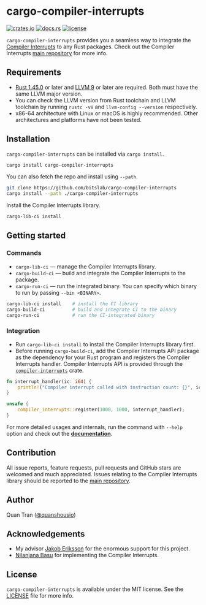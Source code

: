 # cargo-compiler-interrupts

[![crates.io](https://img.shields.io/crates/v/cargo-compiler-interrupts.svg)][crates.io]
[![docs.rs](https://docs.rs/cargo-compiler-interrupts/badge.svg)][docs.rs]
[![license](https://img.shields.io/crates/l/cargo-compiler-interrupts.svg)][license]

`cargo-compiler-interrupts` provides you a seamless way to integrate the
[Compiler Interrupts][compiler-interrupts-paper] to any Rust packages.
Check out the Compiler Interrupts [main repository][compiler-interrupts] for more info.

## Requirements

* [Rust 1.45.0][rust] or later and [LLVM 9][llvm] or later are required.
Both must have the same LLVM major version.
* You can check the LLVM version from Rust toolchain and LLVM toolchain by running `rustc -vV`
and `llvm-config --version` respectively.
* x86-64 architecture with Linux or macOS is highly recommended.
Other architectures and platforms have not been tested.

## Installation

`cargo-compiler-interrupts` can be installed via `cargo install`.

``` sh
cargo install cargo-compiler-interrupts
```

You can also fetch the repo and install  using `--path`.

``` sh
git clone https://github.com/bitslab/cargo-compiler-interrupts
cargo install --path ./cargo-compiler-interrupts
```

Install the Compiler Interrupts library.

``` sh
cargo-lib-ci install
```

## Getting started

### Commands

* `cargo-lib-ci` — manage the Compiler Interrupts library.
* `cargo-build-ci` — build and integrate the Compiler Interrupts to the package.
* `cargo-run-ci` — run the integrated binary.
You can specify which binary to run by passing `--bin <BINARY>`.

``` sh
cargo-lib-ci install    # install the CI library
cargo-build-ci          # build and integrate CI to the binary
cargo-run-ci            # run the CI-integrated binary
```

### Integration

* Run `cargo-lib-ci install` to install the Compiler Interrupts library first.
* Before running `cargo-build-ci`, add the Compiler Interrupts API package as the dependency for
your Rust program and registers the Compiler Interrupts handler.
Compiler Interrupts API is provided through the [`compiler-interrupts`][compiler-interrupts-rs]
crate.

``` rust
fn interrupt_handler(ic: i64) {
    println!("Compiler interrupt called with instruction count: {}", ic);
}

unsafe {
    compiler_interrupts::register(1000, 1000, interrupt_handler);
}
```

For more detailed usages and internals, run the command with `--help` option and
check out the **[documentation]**.

## Contribution

All issue reports, feature requests, pull requests and GitHub stars are welcomed
and much appreciated. Issues relating to the Compiler Interrupts library
should be reported to the [main repository][compiler-interrupts].

## Author

Quan Tran ([@quanshousio][quanshousio])

## Acknowledgements

* My advisor [Jakob Eriksson][jakob] for the enormous support for this project.
* [Nilanjana Basu][nilanjana] for implementing the Compiler Interrupts.

## License

`cargo-compiler-interrupts` is available under the MIT license.
See the [LICENSE][license] file for more info.

[crates.io]: https://crates.io/crates/cargo-compiler-interrupts
[docs.rs]: https://docs.rs/cargo-compiler-interrupts
[license]: https://github.com/bitslab/cargo-compiler-interrupts/blob/main/LICENSE
[documentation]: https://github.com/bitslab/cargo-compiler-interrupts/blob/main/DOCUMENTATION.md
[compiler-interrupts]: https://github.com/bitslab/CompilerInterrupts
[compiler-interrupts-rs]: https://github.com/bitslab/compiler-interrupts-rs
[compiler-interrupts-paper]: https://dl.acm.org/doi/10.1145/3453483.3454107
[rust]: https://www.rust-lang.org/tools/install
[llvm]: https://releases.llvm.org
[quanshousio]: https://quanshousio.com
[jakob]: https://www.linkedin.com/in/erikssonjakob
[nilanjana]: https://www.linkedin.com/in/nilanjana-basu-99027959
